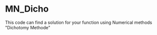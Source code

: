 # MN_Dicho
This code can find a solution for your function using Numerical methods "Dichotomy Methode"
